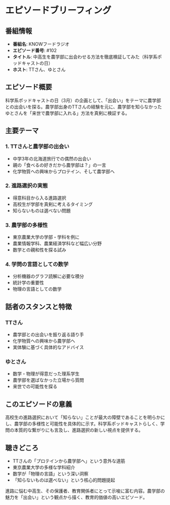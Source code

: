 # エピソードブリーフィング

## 番組情報
- **番組名**: KNOWフードラジオ
- **エピソード番号**: #102
- **タイトル**: 中高生を農学部に出会わせる方法を徹底検証してみた（科学系ポッドキャストの日）
- **ホスト**: TTさん、ゆとさん

## エピソード概要

科学系ポッドキャストの日（3月）の企画として、「出会い」をテーマに農学部との出会いを探る。農学部出身のTTさんの経験を元に、農学部を知らなかったゆとさんを「来世で農学部に入れる」方法を真剣に検証する。

## 主要テーマ

### 1. TTさんと農学部の出会い
- 中学3年の北海道旅行での偶然の出会い
- 親の「食べるの好きだから農学部は？」の一言
- 化学物質への興味からプロテイン、そして農学部へ

### 2. 進路選択の実態
- 得意科目から入る進路選択
- 高校生が学部を真剣に考えるタイミング
- 知らないものは選べない問題

### 3. 農学部の多様性
- 東京農業大学の学部・学科を例に
- 農業情報学科、農業経済学科など幅広い分野
- 数学との親和性を探る試み

### 4. 学問の言語としての数学
- 分析機器のグラフ読解に必要な積分
- 統計学の重要性
- 物理の言語としての数学

## 話者のスタンスと特徴

### TTさん
- 農学部との出会いを振り返る語り手
- 化学物質への興味から農学部へ
- 実体験に基づく具体的なアドバイス

### ゆとさん
- 数学・物理が得意だった理系学生
- 農学部を選ばなかった立場から質問
- 来世での可能性を探る

## このエピソードの意義

高校生の進路選択において「知らない」ことが最大の障壁であることを明らかにし、農学部の多様性と可能性を具体的に示す。科学系ポッドキャストらしく、学問の本質的な繋がりにも言及し、進路選択の新しい視点を提供する。

## 聴きどころ
- TTさんの「プロテインから農学部へ」という意外な道筋
- 東京農業大学の多様な学科紹介
- 数学が「物理の言語」という深い洞察
- 「知らないものは選べない」という核心的問題提起

進路に悩む中高生、その保護者、教育関係者にとって示唆に富む内容。農学部の魅力を「出会い」という観点から描く、教育的価値の高いエピソード。